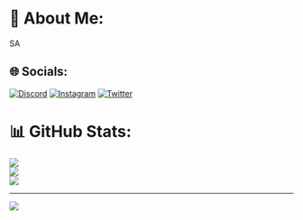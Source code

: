 # 💫 About Me:
SA


## 🌐 Socials:
[![Discord](https://img.shields.io/badge/Discord-%237289DA.svg?logo=discord&logoColor=white)](https://discord.gg/alisahin00) [![Instagram](https://img.shields.io/badge/Instagram-%23E4405F.svg?logo=Instagram&logoColor=white)](https://instagram.com/alii_sahin00) [![Twitter](https://img.shields.io/badge/Twitter-%231DA1F2.svg?logo=Twitter&logoColor=white)](https://twitter.com/Alisahin_0) 
# 📊 GitHub Stats:
![](https://github-readme-stats.vercel.app/api?username=AliSahin00&theme=dark&hide_border=false&include_all_commits=true&count_private=true)<br/>
![](https://github-readme-streak-stats.herokuapp.com/?user=AliSahin00&theme=dark&hide_border=false)<br/>
![](https://github-readme-stats.vercel.app/api/top-langs/?username=AliSahin00&theme=dark&hide_border=false&include_all_commits=true&count_private=true&layout=compact)

---
[![](https://visitcount.itsvg.in/api?id=AliSahin00&icon=0&color=0)](https://visitcount.itsvg.in)

<!-- Proudly created with GPRM ( https://gprm.itsvg.in ) -->
